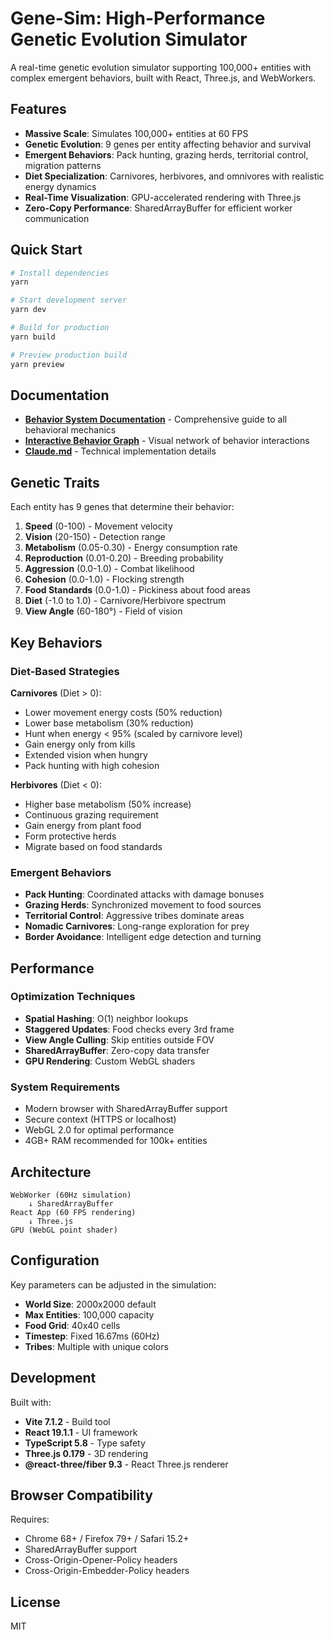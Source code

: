 # Gene-Sim: High-Performance Genetic Evolution Simulator

A real-time genetic evolution simulator supporting 100,000+ entities with complex emergent behaviors, built with React, Three.js, and WebWorkers.

## Features

- **Massive Scale**: Simulates 100,000+ entities at 60 FPS
- **Genetic Evolution**: 9 genes per entity affecting behavior and survival
- **Emergent Behaviors**: Pack hunting, grazing herds, territorial control, migration patterns
- **Diet Specialization**: Carnivores, herbivores, and omnivores with realistic energy dynamics
- **Real-Time Visualization**: GPU-accelerated rendering with Three.js
- **Zero-Copy Performance**: SharedArrayBuffer for efficient worker communication

## Quick Start

```bash
# Install dependencies
yarn

# Start development server
yarn dev

# Build for production
yarn build

# Preview production build
yarn preview
```

## Documentation

- **[Behavior System Documentation](./BEHAVIOR_SYSTEM.md)** - Comprehensive guide to all behavioral mechanics
- **[Interactive Behavior Graph](./behavior-graph.html)** - Visual network of behavior interactions
- **[Claude.md](./CLAUDE.md)** - Technical implementation details

## Genetic Traits

Each entity has 9 genes that determine their behavior:

1. **Speed** (0-100) - Movement velocity
2. **Vision** (20-150) - Detection range
3. **Metabolism** (0.05-0.30) - Energy consumption rate
4. **Reproduction** (0.01-0.20) - Breeding probability
5. **Aggression** (0.0-1.0) - Combat likelihood
6. **Cohesion** (0.0-1.0) - Flocking strength
7. **Food Standards** (0.0-1.0) - Pickiness about food areas
8. **Diet** (-1.0 to 1.0) - Carnivore/Herbivore spectrum
9. **View Angle** (60-180°) - Field of vision

## Key Behaviors

### Diet-Based Strategies

**Carnivores** (Diet > 0):
- Lower movement energy costs (50% reduction)
- Lower base metabolism (30% reduction)
- Hunt when energy < 95% (scaled by carnivore level)
- Gain energy only from kills
- Extended vision when hungry
- Pack hunting with high cohesion

**Herbivores** (Diet < 0):
- Higher base metabolism (50% increase)
- Continuous grazing requirement
- Gain energy from plant food
- Form protective herds
- Migrate based on food standards

### Emergent Behaviors

- **Pack Hunting**: Coordinated attacks with damage bonuses
- **Grazing Herds**: Synchronized movement to food sources
- **Territorial Control**: Aggressive tribes dominate areas
- **Nomadic Carnivores**: Long-range exploration for prey
- **Border Avoidance**: Intelligent edge detection and turning

## Performance

### Optimization Techniques

- **Spatial Hashing**: O(1) neighbor lookups
- **Staggered Updates**: Food checks every 3rd frame
- **View Angle Culling**: Skip entities outside FOV
- **SharedArrayBuffer**: Zero-copy data transfer
- **GPU Rendering**: Custom WebGL shaders

### System Requirements

- Modern browser with SharedArrayBuffer support
- Secure context (HTTPS or localhost)
- WebGL 2.0 for optimal performance
- 4GB+ RAM recommended for 100k+ entities

## Architecture

```
WebWorker (60Hz simulation)
    ↓ SharedArrayBuffer
React App (60 FPS rendering)
    ↓ Three.js
GPU (WebGL point shader)
```

## Configuration

Key parameters can be adjusted in the simulation:

- **World Size**: 2000x2000 default
- **Max Entities**: 100,000 capacity
- **Food Grid**: 40x40 cells
- **Timestep**: Fixed 16.67ms (60Hz)
- **Tribes**: Multiple with unique colors

## Development

Built with:
- **Vite 7.1.2** - Build tool
- **React 19.1.1** - UI framework
- **TypeScript 5.8** - Type safety
- **Three.js 0.179** - 3D rendering
- **@react-three/fiber 9.3** - React Three.js renderer

## Browser Compatibility

Requires:
- Chrome 68+ / Firefox 79+ / Safari 15.2+
- SharedArrayBuffer support
- Cross-Origin-Opener-Policy headers
- Cross-Origin-Embedder-Policy headers

## License

MIT